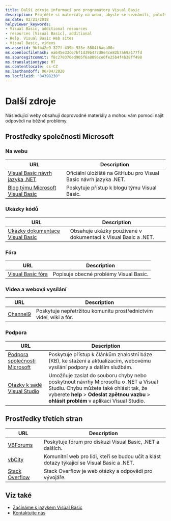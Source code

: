 ```yaml
---
title: Další zdroje informací pro programátory Visual Basic
description: Projděte si materiály na webu, abyste se seznámili, položte otázky a zjistěte další informace o Visual Basic.
ms.date: 02/21/2018
helpviewer_keywords:
- Visual Basic, additional resources
- resources [Visual Basic], additional
- Help, Visual Basic Web sites
- Visual Basic, videos
ms.assetid: 9bfb42e9-327f-439b-935e-8884f6aca80c
ms.openlocfilehash: ea645e33c67bf1d39b477d8e4ce82b7a69a177fd
ms.sourcegitcommit: f8c270376ed905f6a8896ce0fe25b4f4b38ff498
ms.translationtype: MT
ms.contentlocale: cs-CZ
ms.lasthandoff: 06/04/2020
ms.locfileid: "84398230"
---
```

# <a name="additional-resources"></a>Další zdroje

Následující weby obsahují doprovodné materiály a mohou vám pomoci najít odpovědi na běžné problémy.

## <a name="microsoft-resources"></a>Prostředky společnosti Microsoft

### <a name="on-the-web"></a>Na webu

|URL|Description|
|----------|----------------|
|[Visual Basic návrh jazyka .NET](https://github.com/dotnet/vblang)|Oficiální úložiště na GitHubu pro Visual Basic návrh jazyka .NET.|
|[Blog týmu Microsoft Visual Basic](https://devblogs.microsoft.com/vbteam/)|Poskytuje přístup k blogu týmu Visual Basic.|

### <a name="code-samples"></a>Ukázky kódů

|URL|Description|
|----------|----------------|
|[Ukázky dokumentace Visual Basic](https://github.com/dotnet/docs/tree/master/samples/snippets/visualbasic)|Obsahuje ukázky používané v dokumentaci k Visual Basic a .NET.|

### <a name="forums"></a>Fóra

|URL|Description|
|----------|----------------|
|[Visual Basic fóra](https://social.msdn.microsoft.com/Forums/vstudio/home?forum=vbgeneral)|Popisuje obecné problémy Visual Basic.|

### <a name="videos-and-webcasts"></a>Videa a webová vysílání

|URL|Description|
|----------|----------------|
|[Channel9](https://channel9.msdn.com/)|Poskytuje nepřetržitou komunitu prostřednictvím videí, wiki a fór.|

### <a name="support"></a>Podpora

|URL|Description|
|----------|----------------|
|[Podpora společnosti Microsoft](https://support.microsoft.com)|Poskytuje přístup k článkům znalostní báze (KB), ke stažení a aktualizacím, webovému vysílání podpory a dalším službám.|
|[Otázky k sadě Visual Studio](https://developercommunity.visualstudio.com)|Umožňuje zaslat do souboru chyby nebo poskytnout návrhy Microsoftu o .NET a Visual Studiu. Chybu můžete také ohlásit tak, že vyberete **help**  >  **Odeslat zpětnou vazbu**  >  **ohlásit problém** v aplikaci Visual Studio.|

## <a name="third-party-resources"></a>Prostředky třetích stran

|URL|Description|
|----------|----------------|
|[VBForums](http://www.vbforums.com/)|Poskytuje fórum pro diskuzi Visual Basic, .NET a dalších.|
|[vbCity](http://vbcity.com/)|Komunitní web pro lidi, kteří se budou učit a klást dotazy týkající se Visual Basic a .NET.|
|[Stack Overflow](https://stackoverflow.com/questions/tagged/vb.net)|Stack Overflow je web otázky a odpovědi pro vývojáře.|

## <a name="see-also"></a>Viz také

- [Začínáme s jazykem Visual Basic](index.md)
- [Kontaktujte nás](/visualstudio/ide/feedback-options)
